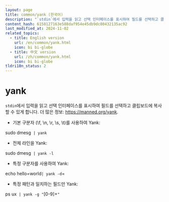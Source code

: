 ```yaml
---
layout: page
title: common/yank (한국어)
description: "`stdin`에서 입력을 읽고 선택 인터페이스를 표시하여 필드를 선택하고 클립보드에 복사할 수 있게 합니다."
content_hash: 6158127163e588daf954e45db9dc80432135ac92
last_modified_at: 2024-11-02
related_topics:
  - title: English version
    url: /en/common/yank.html
    icon: bi bi-globe
  - title: 中文 version
    url: /zh/common/yank.html
    icon: bi bi-globe
tldri18n_status: 2
---
```

# yank

`stdin`에서 입력을 읽고 선택 인터페이스를 표시하여 필드를 선택하고 클립보드에 복사할 수 있게 합니다.
더 많은 정보: <https://manned.org/yank>.

- 기본 구분자 (\f, \n, \r, \s, \t)를 사용하여 Yank:

<span class="tldr-var badge badge-pill bg-dark-lm bg-white-dm text-white-lm text-dark-dm font-weight-bold">sudo dmesg</span>` | yank`

- 전체 라인을 Yank:

<span class="tldr-var badge badge-pill bg-dark-lm bg-white-dm text-white-lm text-dark-dm font-weight-bold">sudo dmesg</span>` | yank -l`

- 특정 구분자를 사용하여 Yank:

<span class="tldr-var badge badge-pill bg-dark-lm bg-white-dm text-white-lm text-dark-dm font-weight-bold">echo hello=world</span>` | yank -d `<span class="tldr-var badge badge-pill bg-dark-lm bg-white-dm text-white-lm text-dark-dm font-weight-bold">=</span>

- 특정 패턴과 일치하는 필드만 Yank:

<span class="tldr-var badge badge-pill bg-dark-lm bg-white-dm text-white-lm text-dark-dm font-weight-bold">ps ux</span>` | yank -g "`<span class="tldr-var badge badge-pill bg-dark-lm bg-white-dm text-white-lm text-dark-dm font-weight-bold">[0-9]+</span>`"`
